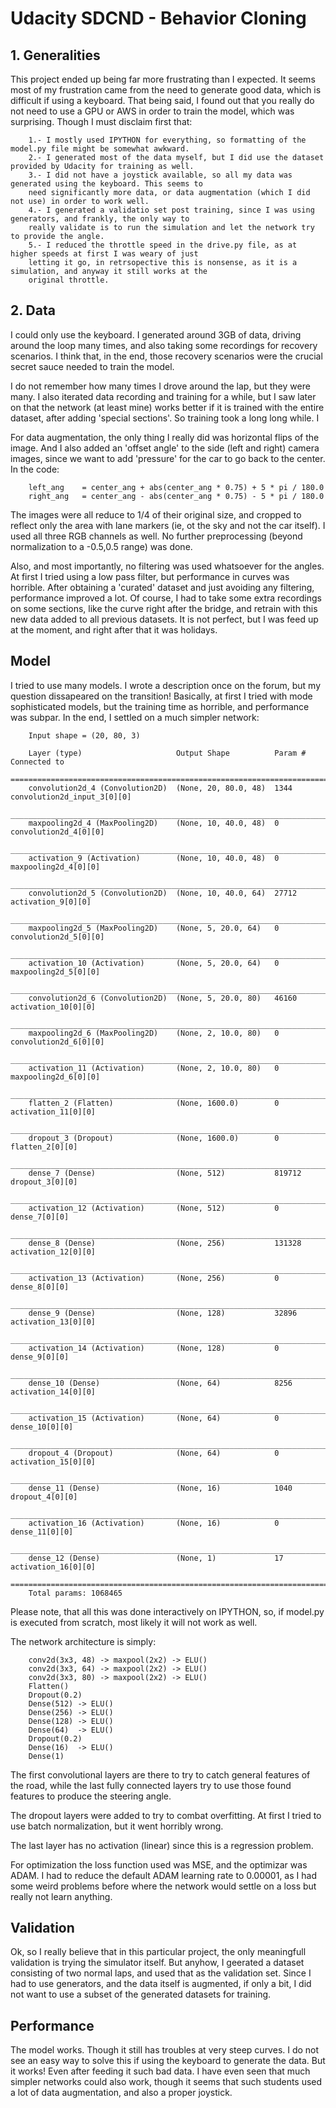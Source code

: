 # Udacity SDCND - Behavior Cloning

## 1. Generalities

This project ended up being far more frustrating than I expected. It seems most of my frustration 
came from the need to generate good data, which is difficult if using a keyboard. That being said, 
I found out that you really do not need to use a GPU or AWS in order to train the model, which was 
surprising. Though I must disclaim first that:

		1.- I mostly used IPYTHON for everything, so formatting of the model.py file might be somewhat awkward.
		2.- I generated most of the data myself, but I did use the dataset provided by Udacity for training as well.
		3.- I did not have a joystick available, so all my data was generated using the keyboard. This seems to 
		need significantly more data, or data augmentation (which I did not use) in order to work well.
		4.- I generated a validatio set post training, since I was using generators, and frankly, the only way to 
		really validate is to run the simulation and let the network try to provide the angle.
		5.- I reduced the throttle speed in the drive.py file, as at higher speeds at first I was weary of just 
		letting it go, in retrsopective this is nonsense, as it is a simulation, and anyway it still works at the 
		original throttle.

## 2. Data

I could only use the keyboard. I generated around 3GB of data, driving around the loop many times, and also 
taking some recordings for recovery scenarios. I think that, in the end, those recovery scenarios were the 
crucial secret sauce needed to train the model.

I do not remember how many times I drove around the lap, but they were many. I also iterated data recording 
and training for a while, but I saw later on that the network (at least mine) works better if it is trained 
with the entire dataset, after adding 'special sections'. So training took a long long while. I

For data augmentation, the only thing I really did was horizontal flips of the image. And I also added an 
'offset angle' to the side (left and right) camera images, since we want to add 'pressure' for the car to go 
back to the center. In the code:

		left_ang    = center_ang + abs(center_ang * 0.75) + 5 * pi / 180.0
		right_ang   = center_ang - abs(center_ang * 0.75) - 5 * pi / 180.0

The images were all reduce to 1/4 of their original size, and cropped to reflect only the area with lane 
markers (ie, ot the sky and not the car itself). I used all three RGB channels as well. No further 
preprocessing (beyond normalization to a -0.5,0.5 range) was done.

Also, and most importantly, no filtering was used whatsoever for the angles. At first I tried using a low 
pass filter, but performance in curves was horrible. After obtaining a 'curated' dataset and just avoiding 
any filtering, performance improved a lot. Of course, I had to take some extra recordings on some sections, 
like the curve right after the bridge, and retrain with this new data added to all previous datasets. It is 
not perfect, but I was feed up at the moment, and right after that it was holidays.

## Model

I tried to use many models. I wrote a description once on the forum, but my question dissapeared on the 
transition! Basically, at first I tried with mode sophisticated models, but the training time as horrible, 
and performance was subpar. In the end, I settled on a much simpler network:

		Input shape = (20, 80, 3)

		Layer (type)                     Output Shape          Param #     Connected to                     
		====================================================================================================
		convolution2d_4 (Convolution2D)  (None, 20, 80.0, 48)  1344        convolution2d_input_3[0][0]      
		____________________________________________________________________________________________________
		maxpooling2d_4 (MaxPooling2D)    (None, 10, 40.0, 48)  0           convolution2d_4[0][0]            
		____________________________________________________________________________________________________
		activation_9 (Activation)        (None, 10, 40.0, 48)  0           maxpooling2d_4[0][0]             
		____________________________________________________________________________________________________
		convolution2d_5 (Convolution2D)  (None, 10, 40.0, 64)  27712       activation_9[0][0]               
		____________________________________________________________________________________________________
		maxpooling2d_5 (MaxPooling2D)    (None, 5, 20.0, 64)   0           convolution2d_5[0][0]            
		____________________________________________________________________________________________________
		activation_10 (Activation)       (None, 5, 20.0, 64)   0           maxpooling2d_5[0][0]             
		____________________________________________________________________________________________________
		convolution2d_6 (Convolution2D)  (None, 5, 20.0, 80)   46160       activation_10[0][0]              
		____________________________________________________________________________________________________
		maxpooling2d_6 (MaxPooling2D)    (None, 2, 10.0, 80)   0           convolution2d_6[0][0]            
		____________________________________________________________________________________________________
		activation_11 (Activation)       (None, 2, 10.0, 80)   0           maxpooling2d_6[0][0]             
		____________________________________________________________________________________________________
		flatten_2 (Flatten)              (None, 1600.0)        0           activation_11[0][0]              
		____________________________________________________________________________________________________
		dropout_3 (Dropout)              (None, 1600.0)        0           flatten_2[0][0]                  
		____________________________________________________________________________________________________
		dense_7 (Dense)                  (None, 512)           819712      dropout_3[0][0]                  
		____________________________________________________________________________________________________
		activation_12 (Activation)       (None, 512)           0           dense_7[0][0]                    
		____________________________________________________________________________________________________
		dense_8 (Dense)                  (None, 256)           131328      activation_12[0][0]              
		____________________________________________________________________________________________________
		activation_13 (Activation)       (None, 256)           0           dense_8[0][0]                    
		____________________________________________________________________________________________________
		dense_9 (Dense)                  (None, 128)           32896       activation_13[0][0]              
		____________________________________________________________________________________________________
		activation_14 (Activation)       (None, 128)           0           dense_9[0][0]                    
		____________________________________________________________________________________________________
		dense_10 (Dense)                 (None, 64)            8256        activation_14[0][0]              
		____________________________________________________________________________________________________
		activation_15 (Activation)       (None, 64)            0           dense_10[0][0]                   
		____________________________________________________________________________________________________
		dropout_4 (Dropout)              (None, 64)            0           activation_15[0][0]              
		____________________________________________________________________________________________________
		dense_11 (Dense)                 (None, 16)            1040        dropout_4[0][0]                  
		____________________________________________________________________________________________________
		activation_16 (Activation)       (None, 16)            0           dense_11[0][0]                   
		____________________________________________________________________________________________________
		dense_12 (Dense)                 (None, 1)             17          activation_16[0][0]              
		====================================================================================================
		Total params: 1068465

Please note, that all this was done interactively on IPYTHON, so, if model.py is executed from scratch,
most likely it will not work as well.

The network architecture is simply:

		conv2d(3x3, 48) -> maxpool(2x2) -> ELU() 
		conv2d(3x3, 64) -> maxpool(2x2) -> ELU() 
		conv2d(3x3, 80) -> maxpool(2x2) -> ELU() 
		Flatten()
		Dropout(0.2)
		Dense(512) -> ELU()
		Dense(256) -> ELU()
		Dense(128) -> ELU()
		Dense(64)  -> ELU()
		Dropout(0.2)
		Dense(16)  -> ELU()
		Dense(1)

The first convolutional layers are there to try to catch general features of the road, while the last fully
connected layers try to use those found features to produce the steering angle.

The dropout layers were added to try to combat overfitting. At first I tried to use batch normalization, but
it went horribly wrong.

The last layer has no activation (linear) since this is a regression problem.

For optimization the loss function used was MSE, and the optimizar was ADAM. I had to reduce the default ADAM 
learning rate to 0.00001, as I had some weird problems before where the network would settle on a loss but really 
not learn anything.

## Validation

Ok, so I really believe that in this particular project, the only meaningfull validation is trying the
simulator itself. But anyhow, I geerated a dataset consisting of two normal laps, and used that as the
validation set. Since I had to use generators, and the data itself is augmented, if only a bit, I did not
want to use a subset of the generated datasets for training.

## Performance

The model works. Though it still has troubles at very steep curves. I do not see an easy way to solve this
if using the keyboard to generate the data. But it works! Even after feeding it such bad data. I have even
seen that much simpler networks could also work, though it seems that such students used a lot of
data augmentation, and also a proper joystick.